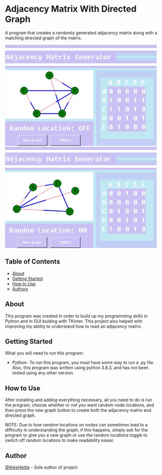 # Adjacency Matrix With Directed Graph
<p> A program that creates a randomly generated adjacency matrix along with a matching directed graph of the matrix.
</p>
<img src="Pictures/Screenshot.PNG" width=500>
<img src="Pictures/Screenshot2.PNG" width=500>

## Table of Contents
- [About](#about)
- [Getting Started](#getting_started)
- [How to Use](#usage)
- [Authors](#authors)
## About <a name = "about"></a>
This program was created in order to build up my programming skills in Python and in GUI bulding with TKinter. This project also helped with improving my ability to understand how to read an adjacency matrix.
## Getting Started <a name = "getting_started"></a>
What you will need to run this program:<br>
- <em>Python</em>- To run this program, you must have some way to run a .py file. Also, this program was written using python 3.8.3, and has not been tested using any other version.
## How to Use <a name="usage"></a>
After installing and adding everything necessary, all you need to do is run the program, choose whether or not you want random node locations, and then press the new graph button to create both the adjacency matrix and directed graph.

NOTE: Due to how random locations on nodes can sometimes lead to a difficulty in understanding the graph, if this happens, simply ask for the program to give you a new graph or use the random locations toggle to switch off random locations to make readability easier.
## Author <a name = "authors"></a>
[@AlexHettle](https://github.com/AlexHettle) - Sole author of project
